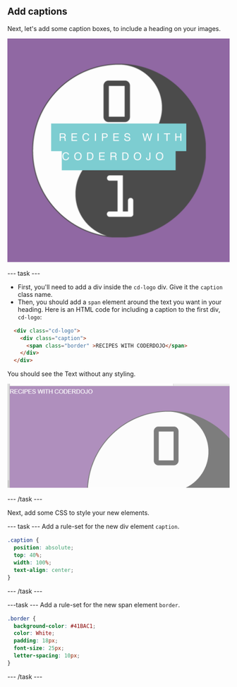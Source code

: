 ## Add captions

Next, let's add some caption boxes, to include a heading on your images.

![Image of project after current step](images/AfterStep4.png)

--- task ---
+ First, you'll need to add a div inside the ```cd-logo``` div. Give it the ```caption``` class name.
+ Then, you should add a ```span``` element around the text you want in your heading.
Here is an HTML code for including a caption to the first div, ```cd-logo```:

```html
  <div class="cd-logo">
    <div class="caption">
      <span class="border" >RECIPES WITH CODERDOJO</span>
    </div>
  </div>
```

You should see the Text without any styling.

![Image of caption without styling](images/CaptionNoStyle.png)

--- /task ---

Next, add some CSS to style your new elements.

--- task ---
Add a rule-set for the new div element ```caption```.
```css
.caption {
  position: absolute;
  top: 40%;
  width: 100%;
  text-align: center;
}
```
--- /task ---

---task ---
Add a rule-set for the new span element ```border```.
```css
.border {
  background-color: #41BAC1;
  color: White;
  padding: 18px;
  font-size: 25px;
  letter-spacing: 10px;
}
```
--- /task ---

